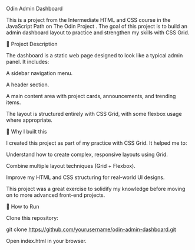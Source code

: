 Odin Admin Dashboard

This is a project from the Intermediate HTML and CSS course in the JavaScript Path on The Odin Project
.
The goal of this project is to build an admin dashboard layout to practice and strengthen my skills with CSS Grid.

📝 Project Description

The dashboard is a static web page designed to look like a typical admin panel.
It includes:

A sidebar navigation menu.

A header section.

A main content area with project cards, announcements, and trending items.

The layout is structured entirely with CSS Grid, with some flexbox usage where appropriate.

🎯 Why I built this

I created this project as part of my practice with CSS Grid.
It helped me to:

Understand how to create complex, responsive layouts using Grid.

Combine multiple layout techniques (Grid + Flexbox).

Improve my HTML and CSS structuring for real-world UI designs.

This project was a great exercise to solidify my knowledge before moving on to more advanced front-end projects.

🚀 How to Run

Clone this repository:

git clone https://github.com/yourusername/odin-admin-dashboard.git


Open index.html in your browser.
